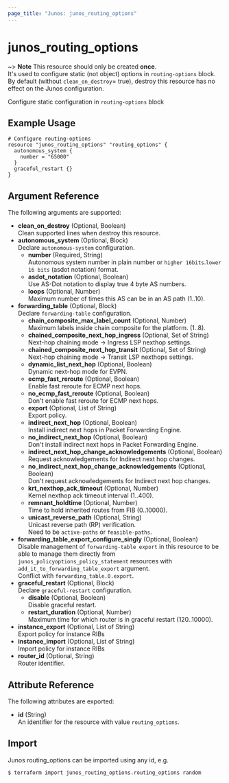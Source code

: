```yaml
---
page_title: "Junos: junos_routing_options"
---
```


# junos_routing_options

~> **Note**
  This resource should only be created **once**.  
  It's used to configure static (not object) options in `routing-options` block.  
  By default (without `clean_on_destroy`= true), destroy this resource has no effect on the Junos configuration.

Configure static configuration in `routing-options` block

## Example Usage

```hcl
# Configure routing-options
resource "junos_routing_options" "routing_options" {
  autonomous_system {
    number = "65000"
  }
  graceful_restart {}
}
```

## Argument Reference

The following arguments are supported:

- **clean_on_destroy** (Optional, Boolean)  
  Clean supported lines when destroy this resource.
- **autonomous_system** (Optional, Block)  
  Declare `autonomous-system` configuration.
  - **number** (Required, String)  
    Autonomous system number in plain number or `higher 16bits`.`lower 16 bits` (asdot notation) format.
  - **asdot_notation** (Optional, Boolean)  
    Use AS-Dot notation to display true 4 byte AS numbers.
  - **loops** (Optional, Number)  
    Maximum number of times this AS can be in an AS path (1..10).
- **forwarding_table** (Optional, Block)  
  Declare `forwarding-table` configuration.
  - **chain_composite_max_label_count** (Optional, Number)  
    Maximum labels inside chain composite for the platform. (1..8).
  - **chained_composite_next_hop_ingress** (Optional, Set of String)  
    Next-hop chaining mode -> Ingress LSP nexthop settings.
  - **chained_composite_next_hop_transit** (Optional, Set of String)  
    Next-hop chaining mode -> Transit LSP nexthops settings.
  - **dynamic_list_next_hop** (Optional, Boolean)  
    Dynamic next-hop mode for EVPN.
  - **ecmp_fast_reroute** (Optional, Boolean)  
    Enable fast reroute for ECMP next hops.
  - **no_ecmp_fast_reroute** (Optional, Boolean)  
    Don't enable fast reroute for ECMP next hops.
  - **export** (Optional, List of String)  
    Export policy.
  - **indirect_next_hop** (Optional, Boolean)  
    Install indirect next hops in Packet Forwarding Engine.
  - **no_indirect_next_hop** (Optional, Boolean)  
    Don't install indirect next hops in Packet Forwarding Engine.
  - **indirect_next_hop_change_acknowledgements** (Optional, Boolean)  
    Request acknowledgements for Indirect next hop changes.
  - **no_indirect_next_hop_change_acknowledgements** (Optional, Boolean)  
    Don't request acknowledgements for Indirect next hop changes.
  - **krt_nexthop_ack_timeout** (Optional, Number)  
    Kernel nexthop ack timeout interval (1..400).
  - **remnant_holdtime** (Optional, Number)  
    Time to hold inherited routes from FIB (0..10000).
  - **unicast_reverse_path** (Optional, String)  
    Unicast reverse path (RP) verification.  
    Need to be `active-paths` or `feasible-paths`.
- **forwarding_table_export_configure_singly** (Optional, Boolean)  
  Disable management of `forwarding-table export` in this resource to be able to manage them directly
  from `junos_policyoptions_policy_statement` resources with `add_it_to_forwarding_table_export`
  argument.  
  Conflict with `forwarding_table.0.export`.
- **graceful_restart** (Optional, Block)  
  Declare `graceful-restart` configuration.
  - **disable** (Optional, Boolean)  
    Disable graceful restart.
  - **restart_duration** (Optional, Number)  
    Maximum time for which router is in graceful restart (120..10000).
- **instance_export** (Optional, List of String)  
  Export policy for instance RIBs
- **instance_import** (Optional, List of String)  
  Import policy for instance RIBs
- **router_id** (Optional, String)  
  Router identifier.

## Attribute Reference

The following attributes are exported:

- **id** (String)  
  An identifier for the resource with value `routing_options`.

## Import

Junos routing_options can be imported using any id, e.g.

```shell
$ terraform import junos_routing_options.routing_options random
```
